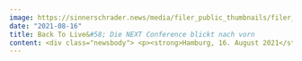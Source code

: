 ```yaml
---
image: https://sinnerschrader.news/media/filer_public_thumbnails/filer_public/a5/f1/a5f1e052-622b-4304-a065-1d3b116ac380/next21_header_pm_480.png__480x288_q85_crop_subsampling-2_upscale.png
date: "2021-08-16"
title: Back To Live&#58; Die NEXT Conference blickt nach vorn
content: <div class="newsbody"> <p><strong>Hamburg, 16. August 2021</strong> - Am 24. September setzen die Macherinnen und Macher der NEXT die erste Konferenz seit zwei Jahren um. Die Sonderausgabe der NEXT Conference wird hybrid stattfinden&#58; Per Livestream von der Hamburger Reeperbahn wird für einen Tag der digitale Re-Start gefeiert – mit Keynotes, Diskussionen, Austausch und Kultur. Die NEXT wirft dabei einen Blick nach vorne – wie werden sich neue Technologien, Märkte und das Verhalten der Menschen in der Zeit nach der Pandemie weiterentwickeln? </p> <p>Wer der Konferenz folgen möchte, der kann sich für den kostenlosen Stream anmelden und sich in dem Zuge auch auf die begehrten Live-Tickets bewerben. Die Planungen zur Veranstaltung orientieren sich eng an den Bestimmungen der Gesundheitsbehörden zur Corona-Lage, daher wird erst kurzfristig entschieden, ob und wie viele Gäste vor Ort live dabei sein dürfen. </p> <p>Was bereits feststeht&#58; Die NEXT Conference bleibt ihrem hohen Anspruch an die Programmkuration treu. Mit Benedict Evans hat ein gefragter Analyst und Investor als Sprecher zugesagt, aktuelle und von der Corona-Krise beschleunigte Tech-Trends zu erläutern. Auch der Bestsellerautor Parag Khanna („Move”) will anreisen und zu bevorstehenden Veränderungen im globalen Mobilitätsverhalten sprechen. Weitere Sprecher&#58;innen aus Europa komplettieren das hochkarätig besetzte Programm mit Insights zu künstlicher Intelligenz, Daten und Personalisierung. </p> <p>Ina Feistritzer, Chief Editor der NEXT Conference&#58; „Im vergangenen Jahr haben wir mit der digitalen NEXT Show ein monatliches Format ins Leben gerufen, mit dem wir trotz sozialer Distanz Nähe schaffen und uns von internationalen Persönlichkeiten inspirieren lassen können. Nun wollen wir dieses Format, das wir in London, Amsterdam und Hamburg produziert haben, auf der Theaterbühne des Schmidts Tivoli auf eine nächste Stufe heben.” </p> <p>Accenture Interactive und FAKTOR 3 richten die NEXT gemeinsam und in Partnerschaft mit der Hansestadt Hamburg aus.</p> <p>&#35;StayTuned &#35;nexttoknow &#35;NEXT21</p> <p><a href="https&#58;//nextconf.eu/conference/?utm_source=partner_next&amp;utm_medium=earned&amp;utm_campaign=press_general" target="_blank">www.nextconf.eu/conference</a></p> <p> <a class="news-backlink" href="/de/"> <svg class="svg-ico svg-ico--arrow-left"> <use xlink&#58;href="#arrow-down"></use> </svg>Zurück zur Presse Übersicht </a> </p> </div>
---
```

